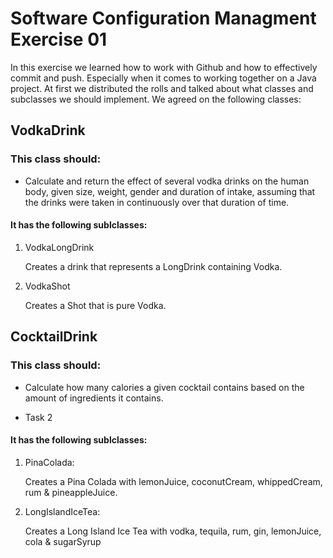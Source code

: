 # Software Configuration Managment Exercise 01

In this exercise we learned how to work with Github and how to effectively commit and push. Especially when it comes to working together on a Java project. At first we distributed the rolls and talked about what classes and subclasses we should implement.
We agreed on the following classes:

## VodkaDrink

### This class should:
- Calculate and return the effect of several vodka drinks on the
human body, given size, weight, gender and duration of intake, assuming that the drinks
were taken in continuously over that duration of time.

#### It has the following sublclasses:
 1. VodkaLongDrink

    Creates a drink that represents a LongDrink containing Vodka.

 2. VodkaShot

    Creates a Shot that is pure Vodka.

## CocktailDrink

### This class should:
- Calculate how many calories a given cocktail contains based on the amount of ingredients it contains.

- Task 2

#### It has the following sublclasses:
 1. PinaColada:

    Creates a Pina Colada with lemonJuice, coconutCream, whippedCream, rum & pineappleJuice.

 2. LongIslandIceTea:

    Creates a Long Island Ice Tea with vodka, tequila, rum, gin, lemonJuice, cola & sugarSyrup

[//]: # (1. Numbered)
[//]: # (2. List)

[//]: # (**Bold** and _Italic_ and `Code` text)
